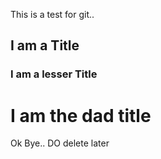 
This is a test for git..

## I am a Title
### I am a lesser Title
# I am the dad title
Ok Bye.. DO delete later